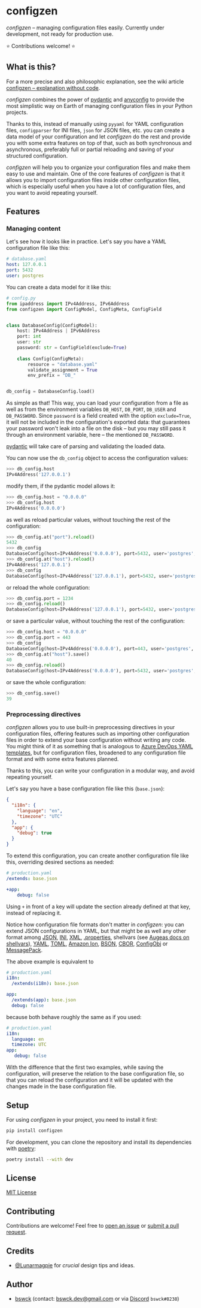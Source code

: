 # configzen
_configzen_ – managing configuration files easily.
Currently under development, not ready for production use.

⭐ Contributions welcome! ⭐

## What is this?
For a more precise and also philosophic explanation, see the wiki article [configzen – explanation without code](https://github.com/bswck/configzen/wiki/configzen-%E2%80%93-explanation-without-code).

_configzen_ combines the power of [pydantic](https://pydantic-docs.helpmanual.io/) 
and [anyconfig](https://github.com/ssato/python-anyconfig) to provide the most simplistic
way on Earth of managing configuration files in your Python projects.

Thanks to this, instead of manually using 
`pyyaml` for YAML configuration files, `configparser` for INI files, `json` for JSON files, etc. 
you can create a data model of your configuration and let _configzen_ do the rest and provide you 
with some extra features on top of that, such as both synchronous and asynchronous, 
preferably full or partial reloading and saving of your structured configuration.

_configzen_ will help you to organize your configuration files and make them easy to use 
and maintain. One of the core features of _configzen_ is that it allows you to import 
configuration files inside other configuration files, which is especially useful when you
have a lot of configuration files, and you want to avoid repeating yourself.


## Features

### Managing content
Let's see how it looks like in practice. Let's say you have a YAML configuration file like this:
```yaml
# database.yaml
host: 127.0.0.1
port: 5432
user: postgres
```
You can create a data model for it like this:

```python
# config.py
from ipaddress import IPv4Address, IPv6Address
from configzen import ConfigModel, ConfigMeta, ConfigField


class DatabaseConfig(ConfigModel):
    host: IPv4Address | IPv6Address
    port: int
    user: str
    password: str = ConfigField(exclude=True)
    
    class Config(ConfigMeta):
        resource = "database.yaml"
        validate_assignment = True
        env_prefix = "DB_"


db_config = DatabaseConfig.load()
```

As simple as that!
This way, you can load your configuration from a file as well as from the environment variables
`DB_HOST`, `DB_PORT`, `DB_USER` and `DB_PASSWORD`. Since `password` is a field created with 
the option `exclude=True`, it will not be included in the configuration's exported data: that
guarantees your password won't leak into a file on the disk – but you may still pass it 
through an environment variable, here – the mentioned `DB_PASSWORD`.

[pydantic](https://docs.pydantic.dev/latest/) will take care of parsing and validating the loaded data.

You can now use the `db_config` object to access the configuration values:

```python
>>> db_config.host
IPv4Address('127.0.0.1')
```

modify them, if the pydantic model allows it:

```python
>>> db_config.host = "0.0.0.0"
>>> db_config.host
IPv4Address('0.0.0.0')
```

as well as reload particular values, without touching the rest of the configuration:

```python
>>> db_config.at("port").reload()
5432
>>> db_config
DatabaseConfig(host=IPv4Address('0.0.0.0'), port=5432, user='postgres', password='password')
>>> db_config.at("host").reload()
IPv4Address('127.0.0.1')
>>> db_config
DatabaseConfig(host=IPv4Address('127.0.0.1'), port=5432, user='postgres', password='password')
```

or reload the whole configuration:

```python
>>> db_config.port = 1234
>>> db_config.reload()
DatabaseConfig(host=IPv4Address('127.0.0.1'), port=5432, user='postgres', password='password')
```

or save a particular value, without touching the rest of the configuration:

```python
>>> db_config.host = "0.0.0.0"
>>> db_config.port = 443
>>> db_config
DatabaseConfig(host=IPv4Address('0.0.0.0'), port=443, user='postgres', password='password')
>>> db_config.at("host").save()
40
>>> db_config.reload()
DatabaseConfig(host=IPv4Address('0.0.0.0'), port=5432, user='postgres', password='password')
```

or save the whole configuration:

```python
>>> db_config.save()
39
```

### Preprocessing directives
_configzen_ allows you to use built-in preprocessing directives in your configuration files,
offering features such as importing other configuration files in order to extend 
your base configuration without writing any code. You might think of it as something
that is analogous to [Azure DevOps YAML templates](https://docs.microsoft.com/en-us/azure/devops/pipelines/process/templates?view=azure-devops),
but for configuration files, broadened to any configuration file format and with some extra features planned.

Thanks to this, you can write your configuration in a modular way, and avoid repeating yourself.

Let's say you have a base configuration file like this (`base.json`):

```json
{
  "i18n": {
    "language": "en",
    "timezone": "UTC"
  },
  "app": {
    "debug": true
  }
}
```

To extend this configuration, you can create another configuration file like this,
overriding desired sections as needed:

```yaml
# production.yaml
/extends: base.json

+app:
    debug: false
```

Using `+` in front of a key will update the section already defined at that key,
instead of replacing it.

Notice how configuration file formats don't matter in _configzen_: you can 
extend JSON configurations in YAML, but that might be as well any other format 
among [JSON](https://en.wikipedia.org/wiki/JSON), [INI](https://en.wikipedia.org/wiki/INI_file),
[XML](https://en.wikipedia.org/wiki/XML), [.properties](https://en.wikipedia.org/wiki/.properties), 
shellvars (see [Augeas docs on shellvars](https://augeas.net/docs/references/1.4.0/lenses/files/shellvars-aug.html)), 
[YAML](https://yaml.org), [TOML](https://en.wikipedia.org/wiki/TOML), 
[Amazon Ion](https://en.wikipedia.org/wiki/Ion_(serialization_format)), 
[BSON](https://en.wikipedia.org/wiki/BSON), [CBOR](https://en.wikipedia.org/wiki/CBOR), 
[ConfigObj](https://configobj.readthedocs.io/en/latest/configobj.html#introduction) or 
[MessagePack](https://en.wikipedia.org/wiki/MessagePack). 

The above example is equivalent to

```yaml
# production.yaml
i18n:
  /extends(i18n): base.json

app:
  /extends(app): base.json
  debug: false
```

because both behave roughly the same as if you used:
```yaml
# production.yaml
i18n:
  language: en
  timezone: UTC
app:
   debug: false
```

With the difference that the first two examples, while saving the configuration,
will preserve the relation to the base configuration file, so that you can reload
the configuration and it will be updated with the changes made in the base configuration file.


## Setup
For using _configzen_ in your project, you need to install it first:

```bash
pip install configzen
```

For development, you can clone the repository and install its dependencies with [poetry](https://python-poetry.org/):
```bash
poetry install --with dev
```

## License
[MIT License](https://choosealicense.com/licenses/mit/)

## Contributing
Contributions are welcome! Feel free to [open an issue](https://github.com/bswck/configzen/issues/new/choose) 
or [submit a pull request](https://github.com/bswck/configzen/compare).

## Credits
* [@Lunarmagpie](https://github.com/Lunarmagpie) for _crucial_ design tips and ideas.
 
## Author
* [bswck](https://github.com/bswck) (contact: bswck.dev@gmail.com or via [Discord](https://discord.com/) `bswck#8238`)

